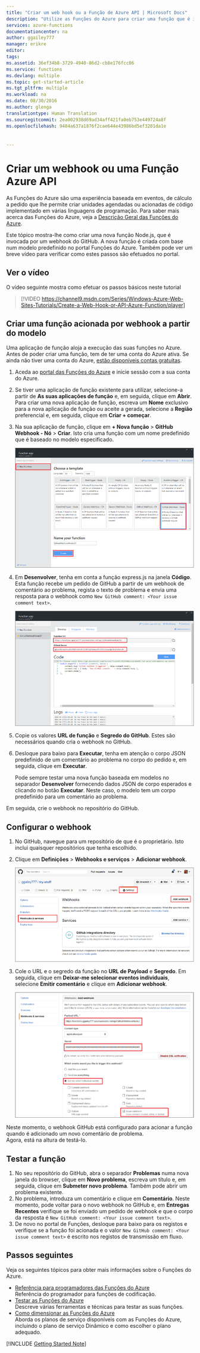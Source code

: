 ```yaml
---
title: "Criar um web hook ou a Função de Azure API | Microsoft Docs"
description: "Utilize as Funções do Azure para criar uma função que é invocada por uma chamada WebHook ou API."
services: azure-functions
documentationcenter: na
author: ggailey777
manager: erikre
editor: 
tags: 
ms.assetid: 36ef34b8-3729-4940-86d2-cb8e176fcc06
ms.service: functions
ms.devlang: multiple
ms.topic: get-started-article
ms.tgt_pltfrm: multiple
ms.workload: na
ms.date: 08/30/2016
ms.author: glenga
translationtype: Human Translation
ms.sourcegitcommit: 2ea002938d69ad34aff421fa0eb753e449724a8f
ms.openlocfilehash: 9484a637a1876f2cae644e43986bd5ef3201da1e


---
```

# <a name="create-a-webhook-or-api-azure-function"></a>Criar um webhook ou uma Função Azure API
As Funções do Azure são uma experiência baseada em eventos, de cálculo a pedido que lhe permite criar unidades agendadas ou acionadas de código implementado em várias linguagens de programação. Para saber mais acerca das Funções do Azure, veja a [Descrição Geral das Funções do Azure](functions-overview.md).

Este tópico mostra-lhe como criar uma nova função Node.js, que é invocada por um webhook do GitHub. A nova função é criada com base num modelo predefinido no portal Funções do Azure. Também pode ver um breve vídeo para verificar como estes passos são efetuados no portal.

## <a name="watch-the-video"></a>Ver o vídeo
O vídeo seguinte mostra como efetuar os passos básicos neste tutorial 

>[!VIDEO https://channel9.msdn.com/Series/Windows-Azure-Web-Sites-Tutorials/Create-a-Web-Hook-or-API-Azure-Function/player]
>
>

## <a name="create-a-webhooktriggered-function-from-the-template"></a>Criar uma função acionada por webhook a partir do modelo
Uma aplicação de função aloja a execução das suas funções no Azure. Antes de poder criar uma função, tem de ter uma conta do Azure ativa. Se ainda não tiver uma conta do Azure, [estão disponíveis contas gratuitas](https://azure.microsoft.com/free/). 

1. Aceda ao [portal das Funções do Azure](https://functions.azure.com/signin) e inicie sessão com a sua conta do Azure.
2. Se tiver uma aplicação de função existente para utilizar, selecione-a partir de **As suas aplicações de função** e, em seguida, clique em **Abrir**. Para criar uma nova aplicação de função, escreva um **Nome** exclusivo para a nova aplicação de função ou aceite a gerada, selecione a **Região** preferencial e, em seguida, clique em **Criar + começar**. 
3. Na sua aplicação de função, clique em **+ Nova função** > **GitHub Webhook - Nó** > **Criar**. Isto cria uma função com um nome predefinido que é baseado no modelo especificado. 
   
    ![Criar uma nova função de webhook GitHub](./media/functions-create-a-web-hook-or-api-function/functions-create-new-github-webhook.png) 
4. Em **Desenvolver**, tenha em conta a função express.js na janela **Código**. Esta função recebe um pedido de GitHub a partir de um webhook de comentário ao problema, regista o texto de problema e envia uma resposta para o webhook como `New GitHub comment: <Your issue comment text>`.

    ![Criar uma nova função de webhook GitHub](./media/functions-create-a-web-hook-or-api-function/functions-new-webhook-in-portal.png) 

1. Copie os valores **URL de função** e **Segredo do GitHub**. Estes são necessários quando cria o webhook no GitHub. 
2. Desloque para baixo para **Executar**, tenha em atenção o corpo JSON predefinido de um comentário ao problema no corpo do pedido e, em seguida, clique em **Executar**. 
   
    Pode sempre testar uma nova função baseada em modelos no separador **Desenvolver** fornecendo dados JSON de corpo esperados e clicando no botão **Executar**. Neste caso, o modelo tem um corpo predefinido para um comentário ao problema. 

Em seguida, crie o webhook no repositório do GitHub.

## <a name="configure-the-webhook"></a>Configurar o webhook
1. No GitHub, navegue para um repositório de que é o proprietário. Isto inclui quaisquer repositórios que tenha escolhido.
2. Clique em **Definições** > **Webhooks e serviços** > **Adicionar webhook**.
   
    ![Criar uma nova função de webhook GitHub](./media/functions-create-a-web-hook-or-api-function/functions-create-new-github-webhook-2.png)   
3. Cole o URL e o segredo da função no **URL de Payload** e **Segredo**. Em seguida, clique em **Deixar-me selecionar eventos individuais**, selecione **Emitir comentário** e clique em **Adicionar webhook**.
   
    ![Criar uma nova função de webhook GitHub](./media/functions-create-a-web-hook-or-api-function/functions-create-new-github-webhook-3.png) 

Neste momento, o webhook GitHub está configurado para acionar a função quando é adicionado um novo comentário de problema.  
Agora, está na altura de testá-lo.

## <a name="test-the-function"></a>Testar a função
1. No seu repositório do GitHub, abra o separador **Problemas** numa nova janela do browser, clique em **Novo problema**, escreva um título e, em seguida, clique em **Submeter novo problema**. Também pode abrir um problema existente.
2. No problema, introduza um comentário e clique em **Comentário**. Neste momento, pode voltar para o novo webhook no GitHub e, em **Entregas Recentes** verifique se foi enviado um pedido de webhook e que o corpo da resposta é `New GitHub comment: <Your issue comment text>`.
3. De novo no portal de Funções, desloque para baixo para os registos e verifique se a função foi acionada e o valor `New GitHub comment: <Your issue comment text>` é escrito nos registos de transmissão em fluxo.

## <a name="next-steps"></a>Passos seguintes
Veja os seguintes tópicos para obter mais informações sobre o Funções do Azure.

* [Referência para programadores das Funções do Azure](functions-reference.md)  
  Referência do programador para funções de codificação.
* [Testar as Funções do Azure](functions-test-a-function.md)  
  Descreve várias ferramentas e técnicas para testar as suas funções.
* [Como dimensionar as Funções do Azure](functions-scale.md)  
  Aborda os planos de serviço disponíveis com as Funções do Azure, incluindo o plano de serviço Dinâmico e como escolher o plano adequado.  

[!INCLUDE [Getting Started Note](../../includes/functions-get-help.md)]




<!--HONumber=Nov16_HO2-->


